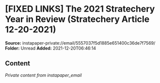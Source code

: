 # [FIXED LINKS] The 2021 Stratechery Year in Review (Stratechery Article 12-20-2021)

**Source:** instapaper-private://email/5557037f5d1885e651400c36de7f7569/
**Folder:** Unread
**Added:** 2021-12-20T06:46:14




## Content
*Private content from instapaper_email*
